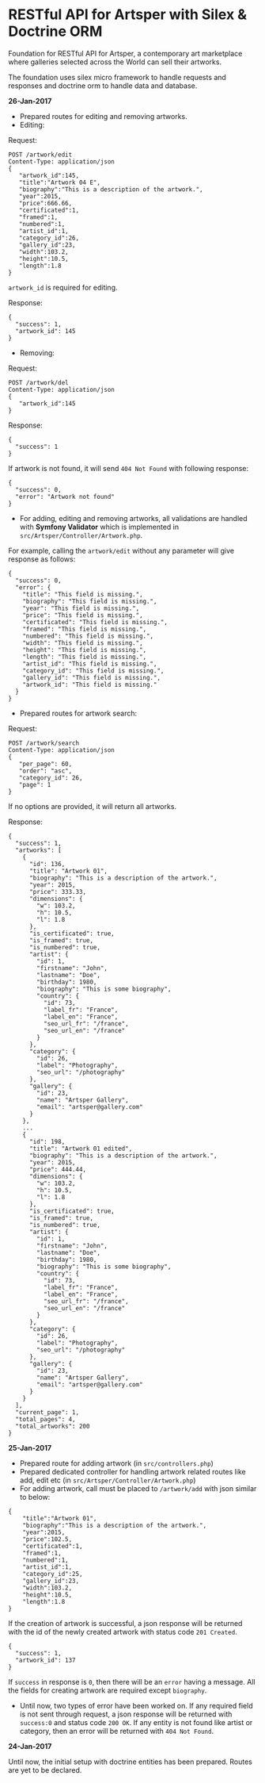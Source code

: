 # RESTful API for Artsper with Silex & Doctrine ORM

Foundation for RESTful API for Artsper, a contemporary art marketplace where galleries selected across the World can sell their artworks.

The foundation uses silex micro framework to handle requests and responses and doctrine orm to handle data and database.

**26-Jan-2017**

- Prepared routes for editing and removing artworks.
- Editing:

Request:
```
POST /artwork/edit
Content-Type: application/json
{
   "artwork_id":145,
   "title":"Artwork 04 E",
   "biography":"This is a description of the artwork.",
   "year":2015,
   "price":666.66,
   "certificated":1,
   "framed":1,
   "numbered":1,
   "artist_id":1,
   "category_id":26,
   "gallery_id":23,
   "width":103.2,
   "height":10.5,
   "length":1.8
}
```
`artwork_id` is required for editing.

Response:
```
{
  "success": 1,
  "artwork_id": 145
}
```

- Removing:

Request:
```
POST /artwork/del
Content-Type: application/json
{
   "artwork_id":145
}
```

Response:
```
{
  "success": 1
}
```
If artwork is not found, it will send `404 Not Found` with following response:
```
{
  "success": 0,
  "error": "Artwork not found"
}
```

- For adding, editing and removing artworks, all validations are handled with **Symfony Validator** which is implemented in `src/Artsper/Controller/Artwork.php`.

For example, calling the `artwork/edit` without any parameter will give response as follows:
```
{
  "success": 0,
  "error": {
    "title": "This field is missing.",
    "biography": "This field is missing.",
    "year": "This field is missing.",
    "price": "This field is missing.",
    "certificated": "This field is missing.",
    "framed": "This field is missing.",
    "numbered": "This field is missing.",
    "width": "This field is missing.",
    "height": "This field is missing.",
    "length": "This field is missing.",
    "artist_id": "This field is missing.",
    "category_id": "This field is missing.",
    "gallery_id": "This field is missing.",
    "artwork_id": "This field is missing."
  }
}
```

- Prepared routes for artwork search:

Request:
```
POST /artwork/search
Content-Type: application/json
{
   "per_page": 60,
   "order": "asc",
   "category_id": 26,
   "page": 1
}
```
If no options are provided, it will return all artworks.

Response:
```
{
  "success": 1,
  "artworks": [
    {
      "id": 136,
      "title": "Artwork 01",
      "biography": "This is a description of the artwork.",
      "year": 2015,
      "price": 333.33,
      "dimensions": {
        "w": 103.2,
        "h": 10.5,
        "l": 1.8
      },
      "is_certificated": true,
      "is_framed": true,
      "is_numbered": true,
      "artist": {
        "id": 1,
        "firstname": "John",
        "lastname": "Doe",
        "birthday": 1980,
        "biography": "This is some biography",
        "country": {
          "id": 73,
          "label_fr": "France",
          "label_en": "France",
          "seo_url_fr": "/france",
          "seo_url_en": "/france"
        }
      },
      "category": {
        "id": 26,
        "label": "Photography",
        "seo_url": "/photography"
      },
      "gallery": {
        "id": 23,
        "name": "Artsper Gallery",
        "email": "artsper@gallery.com"
      }
    },
    ...
    {
      "id": 198,
      "title": "Artwork 01 edited",
      "biography": "This is a description of the artwork.",
      "year": 2015,
      "price": 444.44,
      "dimensions": {
        "w": 103.2,
        "h": 10.5,
        "l": 1.8
      },
      "is_certificated": true,
      "is_framed": true,
      "is_numbered": true,
      "artist": {
        "id": 1,
        "firstname": "John",
        "lastname": "Doe",
        "birthday": 1980,
        "biography": "This is some biography",
        "country": {
          "id": 73,
          "label_fr": "France",
          "label_en": "France",
          "seo_url_fr": "/france",
          "seo_url_en": "/france"
        }
      },
      "category": {
        "id": 26,
        "label": "Photography",
        "seo_url": "/photography"
      },
      "gallery": {
        "id": 23,
        "name": "Artsper Gallery",
        "email": "artsper@gallery.com"
      }
    }
  ],
  "current_page": 1,
  "total_pages": 4,
  "total_artworks": 200
}
```


**25-Jan-2017**

- Prepared route for adding artwork (in `src/controllers.php`)
- Prepared dedicated controller for handling artwork related routes like add, edit etc (in `src/Artsper/Controller/Artwork.php`)
- For adding artwork, call must be placed to `/artwork/add` with json similar to below:
```
{
    "title":"Artwork 01",
    "biography":"This is a description of the artwork.",
    "year":2015,
    "price":102.5,
    "certificated":1,
    "framed":1,
    "numbered":1,
    "artist_id":1,
    "category_id":25,
    "gallery_id":23,
    "width":103.2,
    "height":10.5,
    "length":1.8
}
```
If the creation of artwork is successful, a json response will be returned with the id of the newly created artwork with status code `201 Created`.
```
{
  "success": 1,
  "artwork_id": 137
}
```
If `success` in response is `0`, then there will be an `error` having a message.
All the fields for creating artwork are required except `biography`.

- Until now, two types of error have been worked on. If any required field is not sent through request, a json response will be returned with `success:0` and status code `200 OK`. If any entity is not found like artist or category, then an error will be returned with `404 Not Found`.


**24-Jan-2017**

Until now, the initial setup with doctrine entities has been prepared. Routes are yet to be declared.